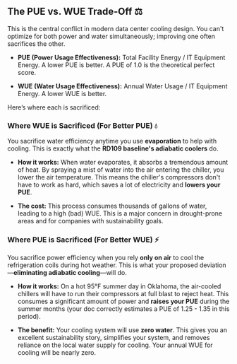 ## The PUE vs. WUE Trade-Off ⚖️

This is the central conflict in modern data center cooling design. You can't optimize for both power and water simultaneously; improving one often sacrifices the other.

- **PUE (Power Usage Effectiveness):** Total Facility Energy / IT Equipment Energy. A lower PUE is better. A PUE of 1.0 is the theoretical perfect score.
    
- **WUE (Water Usage Effectiveness):** Annual Water Usage / IT Equipment Energy. A lower WUE is better.
    

Here’s where each is sacrificed:

### Where WUE is Sacrificed (For Better PUE) 💧

You sacrifice water efficiency anytime you use **evaporation** to help with cooling. This is exactly what the **RD109 baseline's adiabatic coolers** do.

- **How it works:** When water evaporates, it absorbs a tremendous amount of heat. By spraying a mist of water into the air entering the chiller, you lower the air temperature. This means the chiller's compressors don't have to work as hard, which saves a lot of electricity and **lowers your PUE**.
    
- **The cost:** This process consumes thousands of gallons of water, leading to a high (bad) WUE. This is a major concern in drought-prone areas and for companies with sustainability goals.
    

### Where PUE is Sacrificed (For Better WUE) ⚡

You sacrifice power efficiency when you rely **only on air** to cool the refrigeration coils during hot weather. This is what your proposed deviation—**eliminating adiabatic cooling**—will do.

- **How it works:** On a hot 95°F summer day in Oklahoma, the air-cooled chillers will have to run their compressors at full blast to reject heat. This consumes a significant amount of power and **raises your PUE** during the summer months (your doc correctly estimates a PUE of 1.25 - 1.35 in this period).
    
- **The benefit:** Your cooling system will use **zero water**. This gives you an excellent sustainability story, simplifies your system, and removes reliance on the local water supply for cooling. Your annual WUE for cooling will be nearly zero.